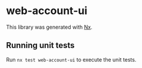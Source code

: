 # web-account-ui

This library was generated with [Nx](https://nx.dev).

## Running unit tests

Run `nx test web-account-ui` to execute the unit tests.

